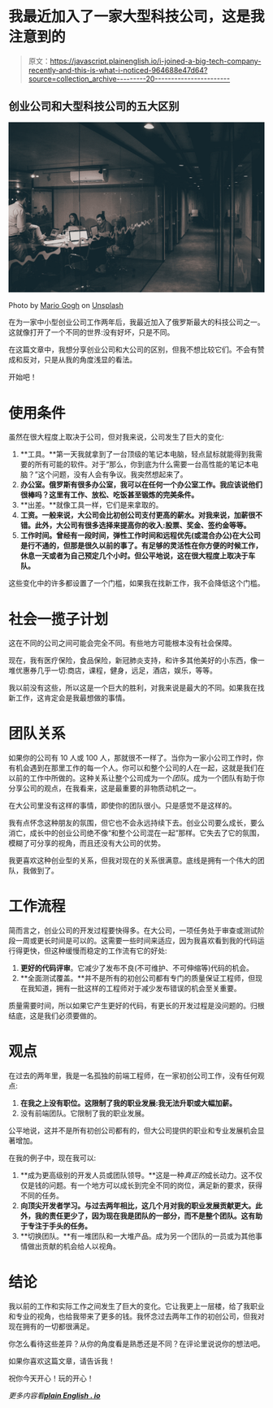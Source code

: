 # 我最近加入了一家大型科技公司，这是我注意到的

> 原文：<https://javascript.plainenglish.io/i-joined-a-big-tech-company-recently-and-this-is-what-i-noticed-964688e47d64?source=collection_archive---------20----------------------->

## 创业公司和大型科技公司的五大区别

![](img/95590555a60b6d5f9e2344e8e0786bbe.png)

Photo by [Mario Gogh](https://unsplash.com/@mariogogh?utm_source=medium&utm_medium=referral) on [Unsplash](https://unsplash.com?utm_source=medium&utm_medium=referral)

在为一家中小型创业公司工作两年后，我最近加入了俄罗斯最大的科技公司之一。这就像打开了一个不同的世界:没有好坏，只是不同。

在这篇文章中，我想分享创业公司和大公司的区别，但我不想比较它们。不会有赞成和反对，只是从我的角度浅显的看法。

开始吧！

# 使用条件

虽然在很大程度上取决于公司，但对我来说，公司发生了巨大的变化:

1.  **工具。**第一天我就拿到了一台顶级的笔记本电脑，轻点鼠标就能得到我需要的所有可能的软件。对于“那么，你到底为什么需要一台高性能的笔记本电脑？”这个问题，没有人会有争议。我突然想起来了。
2.  **办公室。俄罗斯有很多办公室，我可以在任何一个办公室工作。我应该说他们很棒吗？这里有工作、放松、吃饭甚至锻炼的完美条件。**
3.  **出差。**就像工具一样，它们是来拿取的。
4.  **工资。一般来说，大公司会比初创公司支付更高的薪水。对我来说，加薪很不错。此外，大公司有很多选择来提高你的收入:股票、奖金、签约金等等。**
5.  **工作时间。曾经有一段时间，弹性工作时间和远程优先(或混合办公)在大公司是行不通的，但那是很久以前的事了。有足够的灵活性在你方便的时候工作，休息一天或者为自己预定几个小时。但公平地说，这在很大程度上取决于车队。**

这些变化中的许多都设置了一个门槛，如果我在找新工作，我不会降低这个门槛。

# 社会一揽子计划

这在不同的公司之间可能会完全不同。有些地方可能根本没有社会保障。

现在，我有医疗保险，食品保险，新冠肺炎支持，和许多其他美好的小东西，像一堆优惠券几乎一切:商店，课程，健身，远足，酒店，娱乐，等等。

我以前没有这些，所以这是一个巨大的胜利，对我来说是最大的不同。如果我在找新工作，这肯定会是我最想做的事情。

# 团队关系

如果你的公司有 10 人或 100 人，那就很不一样了。当你为一家小公司工作时，你有机会遇到在那里工作的每一个人。你可以和整个公司的人在一起，这就是我们在以前的工作中所做的。这种关系让整个公司成为一个*团队*。成为一个团队有助于你分享公司的观点，在我看来，这是最重要的非物质动机之一。

在大公司里没有这样的事情，即使你的团队很小。只是感觉不是这样的。

我有点怀念这种朋友的氛围，但它也不会永远持续下去。创业公司要么成长，要么消亡，成长中的创业公司绝不像“和整个公司混在一起”那样。它失去了它的氛围，模糊了可分享的视角，而且还没有大公司的优势。

我更喜欢这种创业型的关系，但我对现在的关系很满意。底线是拥有一个伟大的团队，我做到了。

# 工作流程

简而言之，创业公司的开发过程要快得多。在大公司，一项任务处于审查或测试阶段一周或更长时间是可以的。这需要一些时间来适应，因为我喜欢看到我的代码运行得更快，但这种缓慢而稳定的工作流有它的好处:

1.  **更好的代码评审**。它减少了发布不良(不可维护、不可伸缩等)代码的机会。
2.  **全面测试覆盖。**并不是所有的初创公司都有专门的质量保证工程师，但现在我知道，拥有一批这样的工程师对于减少发布错误的机会至关重要。

质量需要时间，所以如果它产生更好的代码，有更长的开发过程是没问题的。归根结底，这是我们必须要做的。

# 观点

在过去的两年里，我是一名孤独的前端工程师，在一家初创公司工作，没有任何观点:

1.  **在我之上没有职位。这限制了我的职业发展:我无法升职或大幅加薪。**
2.  没有前端团队。它限制了我的职业发展。

公平地说，这并不是所有初创公司都有的，但大公司提供的职业和专业发展机会显著增加。

在我的例子中，现在我可以:

1.  **成为更高级别的开发人员或团队领导。**这是一种*真正的*成长动力。这不仅仅是钱的问题。有一个地方可以成长到完全不同的岗位，满足新的要求，获得不同的任务。
2.  **向顶尖开发者学习。与过去两年相比，这几个月对我的职业发展贡献更大。此外，我的责任更少了，因为现在我是团队的一部分，而不是整个团队。这有助于专注于手头的任务。**
3.  **切换团队。**有一堆团队和一大堆产品。成为另一个团队的一员或为其他事情做出贡献的机会给人以视角。

# 结论

我以前的工作和实际工作之间发生了巨大的变化。它让我更上一层楼，给了我职业和专业的视角，也给我带来了更多的钱。我怀念过去两年工作的初创公司，但我对现在拥有的一切都很满足。

你怎么看待这些差异？从你的角度看是熟悉还是不同？在评论里说说你的想法吧。

如果你喜欢这篇文章，请告诉我！

祝你今天开心！玩的开心！

*更多内容看*[***plain English . io***](http://plainenglish.io/)